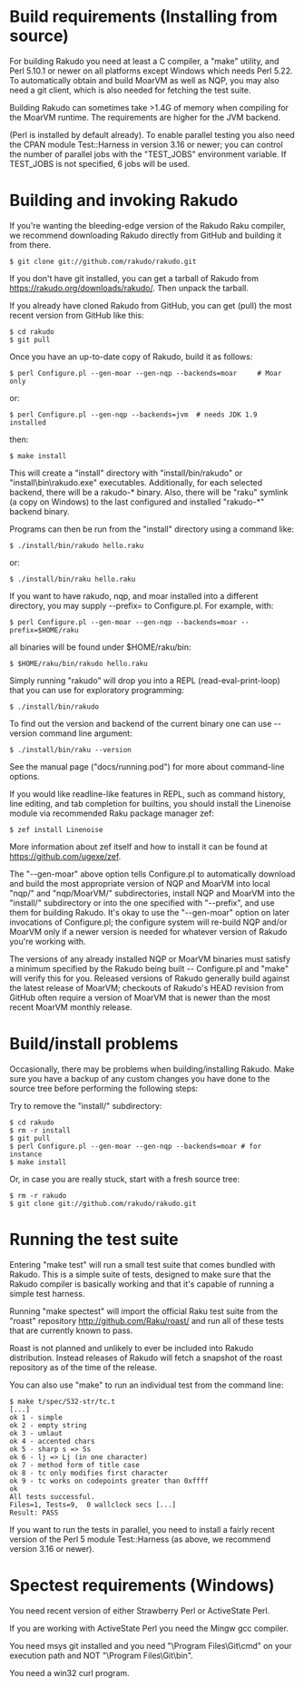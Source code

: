 # Build requirements (Installing from source)

For building Rakudo you need at least a C compiler, a "make" utility, and
Perl 5.10.1 or newer on all platforms except Windows which needs Perl 5.22.
To automatically obtain and build MoarVM as well as NQP, you may also need a
git client, which is also needed for fetching the test suite.

Building Rakudo can sometimes take >1.4G of memory when compiling for the
MoarVM runtime. The requirements are higher for the JVM backend.

(Perl is installed by default already). To enable parallel testing you also
need the CPAN module Test::Harness in version 3.16 or newer; you can control
the number of parallel jobs with the "TEST_JOBS" environment variable. If
TEST_JOBS is not specified, 6 jobs will be used.

# Building and invoking Rakudo

If you're wanting the bleeding-edge version of the Rakudo Raku compiler,
we recommend downloading Rakudo directly from GitHub and building it from
there.

    $ git clone git://github.com/rakudo/rakudo.git

If you don't have git installed, you can get a tarball of Rakudo from
https://rakudo.org/downloads/rakudo/. Then unpack the tarball.

If you already have cloned Rakudo from GitHub, you can get (pull) the most
recent version from GitHub like this:

    $ cd rakudo
    $ git pull

Once you have an up-to-date copy of Rakudo, build it as follows:

    $ perl Configure.pl --gen-moar --gen-nqp --backends=moar     # Moar only

or:

    $ perl Configure.pl --gen-nqp --backends=jvm  # needs JDK 1.9 installed

then:

    $ make install

This will create a "install" directory with "install/bin/rakudo" or
"install\bin\rakudo.exe" executables. Additionally, for each selected
backend, there will be a rakudo-\* binary. Also, there will be "raku" symlink
(a copy on Windows) to the last configured and installed "rakudo-\*" backend
binary.

Programs can then be run from the "install" directory using a command like:

    $ ./install/bin/rakudo hello.raku

or:

    $ ./install/bin/raku hello.raku

If you want to have rakudo, nqp, and moar installed into a different
directory, you may supply --prefix= to Configure.pl. For example, with:

    $ perl Configure.pl --gen-moar --gen-nqp --backends=moar --prefix=$HOME/raku

all binaries will be found under $HOME/raku/bin:

    $ $HOME/raku/bin/rakudo hello.raku

Simply running "rakudo" will drop you into a REPL (read-eval-print-loop)
that you can use for exploratory programming:

    $ ./install/bin/rakudo

To find out the version and backend of the current binary one can use
--version command line argument:

    $ ./install/bin/raku --version

See the manual page ("docs/running.pod") for more about command-line
options.

If you would like readline-like features in REPL, such as command history,
line editing, and tab completion for builtins, you should install the
Linenoise module via recommended Raku package manager zef:

    $ zef install Linenoise

More information about zef itself and how to install it can be found at
<https://github.com/ugexe/zef>.

The "--gen-moar" above option tells Configure.pl to automatically download
and build the most appropriate version of NQP and MoarVM into local "nqp/"
and "nqp/MoarVM/" subdirectories, install NQP and MoarVM into the "install/"
subdirectory or into the one specified with "--prefix", and use them for
building Rakudo.  It's okay to use the "--gen-moar" option on later
invocations of Configure.pl; the configure system will re-build NQP and/or
MoarVM only if a newer version is needed for whatever version of Rakudo
you're working with.

The versions of any already installed NQP or MoarVM binaries must satisfy a
minimum specified by the Rakudo being built -- Configure.pl and "make" will
verify this for you.  Released versions of Rakudo generally build against
the latest release of MoarVM; checkouts of Rakudo's HEAD revision from
GitHub often require a version of MoarVM that is newer than the most recent
MoarVM monthly release.

# Build/install problems

Occasionally, there may be problems when building/installing Rakudo.  Make
sure you have a backup of any custom changes you have done to the source
tree before performing the following steps:

Try to remove the "install/" subdirectory:

    $ cd rakudo
    $ rm -r install
    $ git pull
    $ perl Configure.pl --gen-moar --gen-nqp --backends=moar # for instance
    $ make install

Or, in case you are really stuck, start with a fresh source tree:

    $ rm -r rakudo
    $ git clone git://github.com/rakudo/rakudo.git

# Running the test suite

Entering "make test" will run a small test suite that comes bundled with
Rakudo. This is a simple suite of tests, designed to make sure that the
Rakudo compiler is basically working and that it's capable of running a
simple test harness.

Running "make spectest" will import the official Raku test suite from the
"roast" repository <http://github.com/Raku/roast/> and run all of these
tests that are currently known to pass.

Roast is not planned and unlikely to ever be included into Rakudo
distribution. Instead releases of Rakudo will fetch a snapshot of the roast
repository as of the time of the release.

You can also use "make" to run an individual test from the command line:

    $ make t/spec/S32-str/tc.t
    [...]
    ok 1 - simple
    ok 2 - empty string
    ok 3 - umlaut
    ok 4 - accented chars
    ok 5 - sharp s => Ss
    ok 6 - lj => Lj (in one character)
    ok 7 - method form of title case
    ok 8 - tc only modifies first character
    ok 9 - tc works on codepoints greater than 0xffff
    ok
    All tests successful.
    Files=1, Tests=9,  0 wallclock secs [...]
    Result: PASS

If you want to run the tests in parallel, you need to install a fairly
recent version of the Perl 5 module Test::Harness (as above, we
recommend version 3.16 or newer).

# Spectest requirements (Windows)

You need recent version of either Strawberry Perl or ActiveState Perl.

If you are working with ActiveState Perl you need the Mingw gcc compiler.

You need msys git installed and you need "\Program Files\Git\cmd" on your
execution path and NOT "\Program Files\Git\bin".

You need a win32 curl program.
